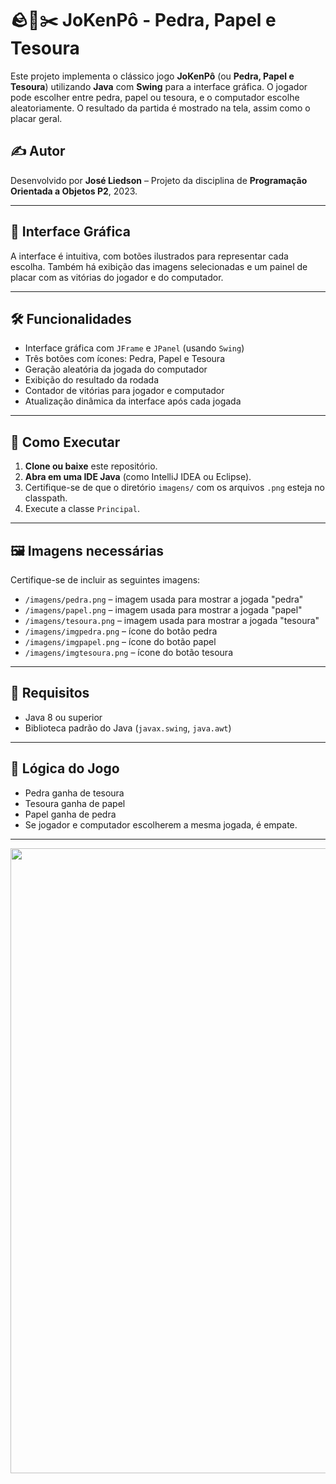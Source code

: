 
# 🪨📄✂️ JoKenPô - Pedra, Papel e Tesoura

Este projeto implementa o clássico jogo **JoKenPô** (ou **Pedra, Papel e Tesoura**) utilizando **Java** com **Swing** para a interface gráfica. O jogador pode escolher entre pedra, papel ou tesoura, e o computador escolhe aleatoriamente. O resultado da partida é mostrado na tela, assim como o placar geral.

## ✍️ Autor  
Desenvolvido por **José Liedson** – Projeto da disciplina de **Programação Orientada a Objetos P2**, 2023.

---

## 📸 Interface Gráfica

A interface é intuitiva, com botões ilustrados para representar cada escolha. Também há exibição das imagens selecionadas e um painel de placar com as vitórias do jogador e do computador.

---

## 🛠️ Funcionalidades

- Interface gráfica com `JFrame` e `JPanel` (usando `Swing`)
- Três botões com ícones: Pedra, Papel e Tesoura
- Geração aleatória da jogada do computador
- Exibição do resultado da rodada
- Contador de vitórias para jogador e computador
- Atualização dinâmica da interface após cada jogada

---

## 🚀 Como Executar

1. **Clone ou baixe** este repositório.
2. **Abra em uma IDE Java** (como IntelliJ IDEA ou Eclipse).
3. Certifique-se de que o diretório `imagens/` com os arquivos `.png` esteja no classpath.
4. Execute a classe `Principal`.

---

## 🖼️ Imagens necessárias

Certifique-se de incluir as seguintes imagens:

- `/imagens/pedra.png` – imagem usada para mostrar a jogada "pedra"
- `/imagens/papel.png` – imagem usada para mostrar a jogada "papel"
- `/imagens/tesoura.png` – imagem usada para mostrar a jogada "tesoura"
- `/imagens/imgpedra.png` – ícone do botão pedra
- `/imagens/imgpapel.png` – ícone do botão papel
- `/imagens/imgtesoura.png` – ícone do botão tesoura

---

## 📌 Requisitos

- Java 8 ou superior
- Biblioteca padrão do Java (`javax.swing`, `java.awt`)

---

## 🧠 Lógica do Jogo

- Pedra ganha de tesoura
- Tesoura ganha de papel
- Papel ganha de pedra
- Se jogador e computador escolherem a mesma jogada, é empate.
  
---

<div align="center">
<img src="https://github.com/user-attachments/assets/43162a0c-815d-4883-8ef4-eb7677aaa646" width="1000px" />
</div>


